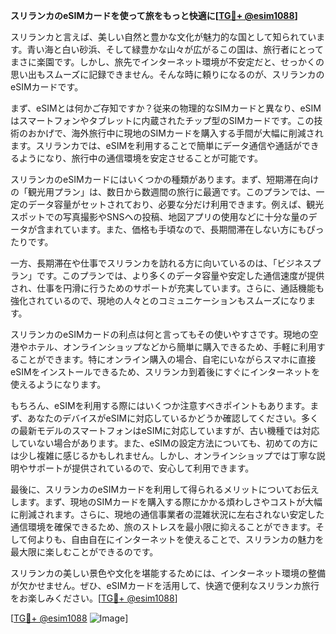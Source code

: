 **スリランカのeSIMカードを使って旅をもっと快適に[[TG💪+ @esim1088](https://t.me/s/esim1088)]**

スリランカと言えば、美しい自然と豊かな文化が魅力的な国として知られています。青い海と白い砂浜、そして緑豊かな山々が広がるこの国は、旅行者にとってまさに楽園です。しかし、旅先でインターネット環境が不安定だと、せっかくの思い出もスムーズに記録できません。そんな時に頼りになるのが、スリランカのeSIMカードです。

まず、eSIMとは何かご存知ですか？従来の物理的なSIMカードと異なり、eSIMはスマートフォンやタブレットに内蔵されたチップ型のSIMカードです。この技術のおかげで、海外旅行中に現地のSIMカードを購入する手間が大幅に削減されます。スリランカでは、eSIMを利用することで簡単にデータ通信や通話ができるようになり、旅行中の通信環境を安定させることが可能です。

スリランカのeSIMカードにはいくつかの種類があります。まず、短期滞在向けの「観光用プラン」は、数日から数週間の旅行に最適です。このプランでは、一定のデータ容量がセットされており、必要な分だけ利用できます。例えば、観光スポットでの写真撮影やSNSへの投稿、地図アプリの使用などに十分な量のデータが含まれています。また、価格も手頃なので、長期間滞在しない方にもぴったりです。

一方、長期滞在や仕事でスリランカを訪れる方に向いているのは、「ビジネスプラン」です。このプランでは、より多くのデータ容量や安定した通信速度が提供され、仕事を円滑に行うためのサポートが充実しています。さらに、通話機能も強化されているので、現地の人々とのコミュニケーションもスムーズになります。

スリランカのeSIMカードの利点は何と言ってもその使いやすさです。現地の空港やホテル、オンラインショップなどから簡単に購入できるため、手軽に利用することができます。特にオンライン購入の場合、自宅にいながらスマホに直接eSIMをインストールできるため、スリランカ到着後にすぐにインターネットを使えるようになります。

もちろん、eSIMを利用する際にはいくつか注意すべきポイントもあります。まず、あなたのデバイスがeSIMに対応しているかどうか確認してください。多くの最新モデルのスマートフォンはeSIMに対応していますが、古い機種では対応していない場合があります。また、eSIMの設定方法についても、初めての方には少し複雑に感じるかもしれません。しかし、オンラインショップでは丁寧な説明やサポートが提供されているので、安心して利用できます。

最後に、スリランカのeSIMカードを利用して得られるメリットについてお伝えします。まず、現地のSIMカードを購入する際にかかる煩わしさやコストが大幅に削減されます。さらに、現地の通信事業者の混雑状況に左右されない安定した通信環境を確保できるため、旅のストレスを最小限に抑えることができます。そして何よりも、自由自在にインターネットを使えることで、スリランカの魅力を最大限に楽しむことができるのです。

スリランカの美しい景色や文化を堪能するためには、インターネット環境の整備が欠かせません。ぜひ、eSIMカードを活用して、快適で便利なスリランカ旅行をお楽しみください。[[TG💪+ @esim1088](https://t.me/s/esim1088)]

[[TG💪+ @esim1088](https://t.me/s/esim1088) ![Image](https://i.postimg.cc/Y0z9fWf4/image.png)]